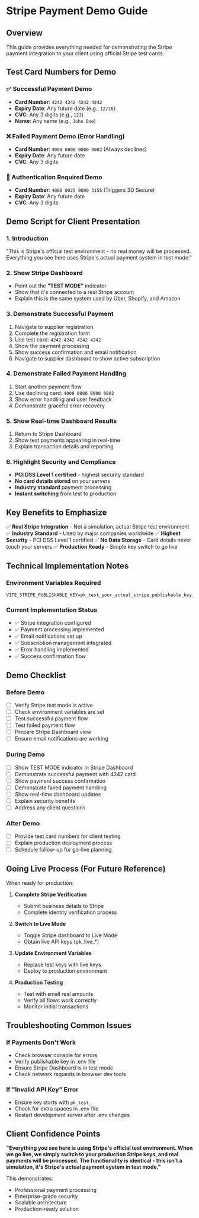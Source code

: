 # Stripe Payment Demo Guide

## Overview
This guide provides everything needed for demonstrating the Stripe payment integration to your client using official Stripe test cards.

## Test Card Numbers for Demo

### ✅ Successful Payment Demo
- **Card Number**: `4242 4242 4242 4242`
- **Expiry Date**: Any future date (e.g., `12/28`)
- **CVC**: Any 3 digits (e.g., `123`)
- **Name**: Any name (e.g., `John Doe`)

### ❌ Failed Payment Demo (Error Handling)
- **Card Number**: `4000 0000 0000 0002` (Always declines)
- **Expiry Date**: Any future date
- **CVC**: Any 3 digits

### 🔐 Authentication Required Demo
- **Card Number**: `4000 0025 0000 3155` (Triggers 3D Secure)
- **Expiry Date**: Any future date
- **CVC**: Any 3 digits

## Demo Script for Client Presentation

### 1. Introduction
"This is Stripe's official test environment - no real money will be processed. Everything you see here uses Stripe's actual payment system in test mode."

### 2. Show Stripe Dashboard
- Point out the **"TEST MODE"** indicator
- Show that it's connected to a real Stripe account
- Explain this is the same system used by Uber, Shopify, and Amazon

### 3. Demonstrate Successful Payment
1. Navigate to supplier registration
2. Complete the registration form
3. Use test card: `4242 4242 4242 4242`
4. Show the payment processing
5. Show success confirmation and email notification
6. Navigate to supplier dashboard to show active subscription

### 4. Demonstrate Failed Payment Handling
1. Start another payment flow
2. Use declining card: `4000 0000 0000 0002`
3. Show error handling and user feedback
4. Demonstrate graceful error recovery

### 5. Show Real-time Dashboard Results
1. Return to Stripe Dashboard
2. Show test payments appearing in real-time
3. Explain transaction details and reporting

### 6. Highlight Security and Compliance
- **PCI DSS Level 1 certified** - highest security standard
- **No card details stored** on your servers
- **Industry standard** payment processing
- **Instant switching** from test to production

## Key Benefits to Emphasize

✅ **Real Stripe Integration** - Not a simulation, actual Stripe test environment
✅ **Industry Standard** - Used by major companies worldwide
✅ **Highest Security** - PCI DSS Level 1 certified
✅ **No Data Storage** - Card details never touch your servers
✅ **Production Ready** - Simple key switch to go live

## Technical Implementation Notes

### Environment Variables Required
```env
VITE_STRIPE_PUBLISHABLE_KEY=pk_test_your_actual_stripe_publishable_key_here
```

### Current Implementation Status
- ✅ Stripe integration configured
- ✅ Payment processing implemented
- ✅ Email notifications set up
- ✅ Subscription management integrated
- ✅ Error handling implemented
- ✅ Success confirmation flow

## Demo Checklist

### Before Demo
- [ ] Verify Stripe test mode is active
- [ ] Check environment variables are set
- [ ] Test successful payment flow
- [ ] Test failed payment flow
- [ ] Prepare Stripe Dashboard view
- [ ] Ensure email notifications are working

### During Demo
- [ ] Show TEST MODE indicator in Stripe Dashboard
- [ ] Demonstrate successful payment with 4242 card
- [ ] Show payment success confirmation
- [ ] Demonstrate failed payment handling
- [ ] Show real-time dashboard updates
- [ ] Explain security benefits
- [ ] Address any client questions

### After Demo
- [ ] Provide test card numbers for client testing
- [ ] Explain production deployment process
- [ ] Schedule follow-up for go-live planning

## Going Live Process (For Future Reference)

When ready for production:

1. **Complete Stripe Verification**
   - Submit business details to Stripe
   - Complete identity verification process

2. **Switch to Live Mode**
   - Toggle Stripe dashboard to Live Mode
   - Obtain live API keys (pk_live_*)

3. **Update Environment Variables**
   - Replace test keys with live keys
   - Deploy to production environment

4. **Production Testing**
   - Test with small real amounts
   - Verify all flows work correctly
   - Monitor initial transactions

## Troubleshooting Common Issues

### If Payments Don't Work
- Check browser console for errors
- Verify publishable key in .env file
- Ensure Stripe Dashboard is in test mode
- Check network requests in browser dev tools

### If "Invalid API Key" Error
- Ensure key starts with `pk_test_`
- Check for extra spaces in .env file
- Restart development server after .env changes

## Client Confidence Points

**"Everything you see here is using Stripe's official test environment. When we go live, we simply switch to your production Stripe keys, and real payments will be processed. The functionality is identical - this isn't a simulation, it's Stripe's actual payment system in test mode."**

This demonstrates:
- Professional payment processing
- Enterprise-grade security
- Scalable architecture
- Production-ready solution
